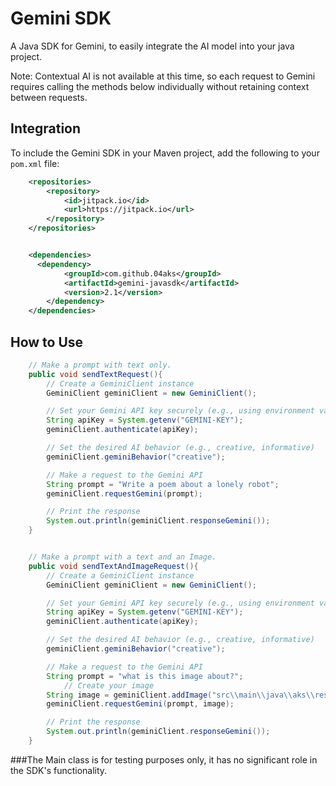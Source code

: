 # Gemini SDK
  A Java SDK for Gemini, to easily integrate the AI model into your java project.
  
  Note: Contextual AI is not available at this time, so each request to Gemini requires calling the methods below individually without retaining context between requests.

## Integration
To include the Gemini SDK in your Maven project, add the following to your `pom.xml` file:
```xml
    <repositories>
        <repository>
            <id>jitpack.io</id>
            <url>https://jitpack.io</url>
        </repository>
    </repositories>


    <dependencies>
      <dependency>
            <groupId>com.github.04aks</groupId>
            <artifactId>gemini-javasdk</artifactId>
            <version>2.1</version>
        </dependency>
    </dependencies>
```

## How to Use
```java
    // Make a prompt with text only.
    public void sendTextRequest(){
        // Create a GeminiClient instance
        GeminiClient geminiClient = new GeminiClient();

        // Set your Gemini API key securely (e.g., using environment variables)
        String apiKey = System.getenv("GEMINI-KEY");
        geminiClient.authenticate(apiKey);

        // Set the desired AI behavior (e.g., creative, informative)
        geminiClient.geminiBehavior("creative");

        // Make a request to the Gemini API
        String prompt = "Write a poem about a lonely robot";
        geminiClient.requestGemini(prompt);

        // Print the response
        System.out.println(geminiClient.responseGemini());
    }


    // Make a prompt with a text and an Image.
    public void sendTextAndImageRequest(){
        // Create a GeminiClient instance
        GeminiClient geminiClient = new GeminiClient();

        // Set your Gemini API key securely (e.g., using environment variables)
        String apiKey = System.getenv("GEMINI-KEY");
        geminiClient.authenticate(apiKey);

        // Set the desired AI behavior (e.g., creative, informative)
        geminiClient.geminiBehavior("creative");

        // Make a request to the Gemini API
        String prompt = "what is this image about?";
            // Create your image
        String image = geminiClient.addImage("src\\main\\java\\aks\\res\\wrapped.PNG");
        geminiClient.requestGemini(prompt, image);

        // Print the response
        System.out.println(geminiClient.responseGemini());
    }

```

###The Main class is for testing purposes only, it has no significant role in the SDK's functionality.

